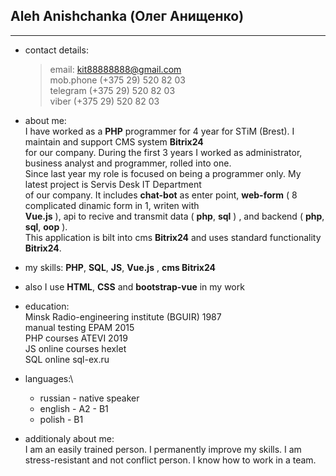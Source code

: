   Aleh Anishchanka (Олег Анищенко)
  -
  
***
*	contact details:

    >email:                <kit88888888@gmail.com>\
    >mob.phone             (+375 29) 520 82 03\
    >telegram              (+375 29) 520 82 03\
    >viber                 (+375 29) 520 82 03

* about me:\
I have worked as a **PHP** programmer for 4 year for STiM (Brest). I maintain and support CMS system **Bitrix24**\
for our company. During the first 3 years I worked as administrator, business analyst and programmer, rolled into one.\
Since last year my role is focused on being a programmer only. My latest project is Servis Desk IT Department\
of our company. It includes **chat-bot** as enter point, **web-form** ( 8 complicated dinamic form in 1, writen with\
**Vue.js** ), api to recive and transmit data ( **php**, **sql** ) , and backend ( **php**, **sql**, **oop** ).\
This application is bilt into cms **Bitrix24** and uses standard functionality **Bitrix24**.

* my skills: **PHP**, **SQL**, **JS**, **Vue.js** , **cms Bitrix24**
* also I use **HTML**, **CSS** and **bootstrap-vue** in my work

* education:\
Minsk Radio-engineering institute (BGUIR) 1987 \
manual testing EPAM 2015\
PHP courses ATEVI 2019\
JS online courses hexlet\
SQL online sql-ex.ru 

* languages:\ 
    * russian - native speaker
    * english - A2 - B1
    * polish - B1

* additionaly about me:\
I am an easily trained person. I permanently improve my skills.
I am stress-resistant and not conflict person. I know how to work in a team.
